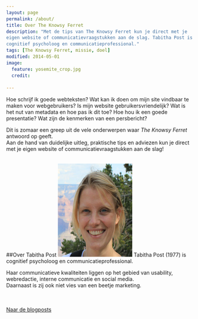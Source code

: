 ```yaml
---
layout: page
permalink: /about/
title: Over The Knowsy Ferret
description: "Met de tips van The Knowsy Ferret kun je direct met je
eigen website of communicatievraagstukken aan de slag. Tabitha Post is
cognitief psycholoog en communicatieprofessional."
tags: [The Knowsy Ferret, missie, doel]
modified: 2014-05-01
image:
  feature: yosemite_crop.jpg
  credit: 
  
---
```

Hoe schrijf ik goede webteksten? Wat kan ik doen om
mijn site vindbaar te maken voor webgebruikers? Is mijn website gebruikersvriendelijk? Wat is het nut van metadata en
hoe pas ik dit toe? Hoe hou ik een goede presentatie? Wat zijn de
kenmerken van een persbericht?

Dit is zomaar een greep uit de vele onderwerpen waar <em>The Knowsy
Ferret</em> antwoord op geeft.<br>
Aan de
hand van duidelijke uitleg, praktische tips en adviezen kun je direct
met je eigen website of communicatievraagstukken aan de slag!
<br><br>



##Over Tabitha Post
<img class="floatright" height="250" width="200" src="/images/tabithapost.jpg">
Tabitha Post (1977) is cognitief psycholoog en
communicatieprofessional.

Haar communicatieve kwaliteiten liggen op het gebied van
usability, webredactie, interne communicatie en social
media.<br>
Daarnaast is zij ook niet vies van een beetje marketing.

<br><br>
<a markdown="0" href="{{ site.url }}/" class="btn">Naar
de blogposts</a>

